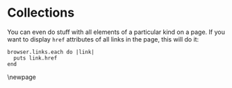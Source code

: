 # Collections

You can even do stuff with all elements of a particular kind on a page. If you want to display `href` attributes of all links in the page, this will do it:

    browser.links.each do |link|
      puts link.href
    end

\newpage

